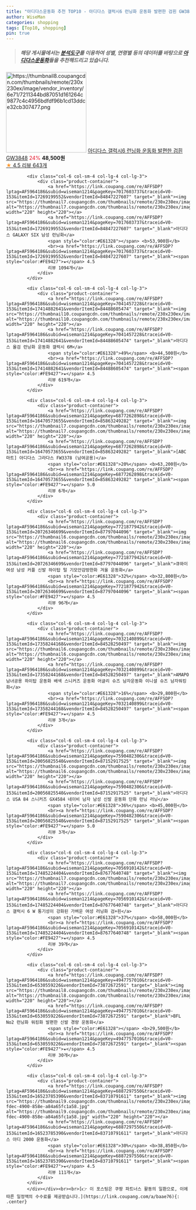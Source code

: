 ```yaml
---
title: "아디다스운동화 추천 TOP10 - 아디다스 갤럭시6 런닝화 운동화 발편한 검흰 GW3848"
author: WiseMan
categories: shopping
tags: [Top10, shopping]
pin: true
---
```


> ##### 해당 게시물에서는 [**분석도구**](https://itemscout.io/)를 이용하여 **성별**, **연령별** 등의 데이터를 바탕으로 [**아디다스운동화**](https://link.coupang.com/a/baae76)들을 추천해드리고 있습니다.
<div class="container"><div class="row">
            <div class="col-6 col-sm-4 col-lg-4 col-lg-3">
                <div class="product-container">
                    <a href="https://link.coupang.com/re/AFFSDP?lptag=AF5964186&subid=wiseman1214&pageKey=6925323907&traceid=V0-153&itemId=17143179273&vendorItemId=85209255233" target="_blank"><img src="https://thumbnail8.coupangcdn.com/thumbnails/remote/230x230ex/image/vendor_inventory/6e71/7211344bd87051d161264c9877c4c4956bdfdf96b1cd13ddce32cb307477.png" alt="https://thumbnail8.coupangcdn.com/thumbnails/remote/230x230ex/image/vendor_inventory/6e71/7211344bd87051d161264c9877c4c4956bdfdf96b1cd13ddce32cb307477.png" width="220" height="220"></a>
                    <a href="https://link.coupang.com/re/AFFSDP?lptag=AF5964186&subid=wiseman1214&pageKey=6925323907&traceid=V0-153&itemId=17143179273&vendorItemId=85209255233" target="_blank">아디다스 갤럭시6 런닝화 운동화 발편한 검흰 GW3848</a>
                    <span style="color:#E61328">24%</span> <b>48,500원</b>
                    <br><a href="https://link.coupang.com/re/AFFSDP?lptag=AF5964186&subid=wiseman1214&pageKey=6925323907&traceid=V0-153&itemId=17143179273&vendorItemId=85209255233" target="_blank"><span style="color:#FE9427">★</span> 4.5
                    리뷰 643개</a>
                </div>
            </div>
            
            <div class="col-6 col-sm-4 col-lg-4 col-lg-3">
                <div class="product-container">
                    <a href="https://link.coupang.com/re/AFFSDP?lptag=AF5964186&subid=wiseman1214&pageKey=7017603737&traceid=V0-153&itemId=17269199552&vendorItemId=84847227607" target="_blank"><img src="https://thumbnail7.coupangcdn.com/thumbnails/remote/230x230ex/image/vendor_inventory/ff79/7c4ce887c4760540e6cbd6907ed9ffd284473e81a9ad88c320a092f93024.jpg" alt="https://thumbnail7.coupangcdn.com/thumbnails/remote/230x230ex/image/vendor_inventory/ff79/7c4ce887c4760540e6cbd6907ed9ffd284473e81a9ad88c320a092f93024.jpg" width="220" height="220"></a>
                    <a href="https://link.coupang.com/re/AFFSDP?lptag=AF5964186&subid=wiseman1214&pageKey=7017603737&traceid=V0-153&itemId=17269199552&vendorItemId=84847227607" target="_blank">아디다스 GALAXY SIX 남성 런닝화</a>
                    <span style="color:#E61328"></span> <b>53,900원</b>
                    <br><a href="https://link.coupang.com/re/AFFSDP?lptag=AF5964186&subid=wiseman1214&pageKey=7017603737&traceid=V0-153&itemId=17269199552&vendorItemId=84847227607" target="_blank"><span style="color:#FE9427">★</span> 4.5
                    리뷰 1094개</a>
                </div>
            </div>
            
            <div class="col-6 col-sm-4 col-lg-4 col-lg-3">
                <div class="product-container">
                    <a href="https://link.coupang.com/re/AFFSDP?lptag=AF5964186&subid=wiseman1214&pageKey=7041457228&traceid=V0-153&itemId=17414882641&vendorItemId=84488605474" target="_blank"><img src="https://thumbnail10.coupangcdn.com/thumbnails/remote/230x230ex/image/vendor_inventory/e08b/f1141a8c32c78ce3de499b8614b48f345483ff309c9ab7d5c586681b88df.jpg" alt="https://thumbnail10.coupangcdn.com/thumbnails/remote/230x230ex/image/vendor_inventory/e08b/f1141a8c32c78ce3de499b8614b48f345483ff309c9ab7d5c586681b88df.jpg" width="220" height="220"></a>
                    <a href="https://link.coupang.com/re/AFFSDP?lptag=AF5964186&subid=wiseman1214&pageKey=7041457228&traceid=V0-153&itemId=17414882641&vendorItemId=84488605474" target="_blank">아디다스 올검 런닝화 운동화 갤럭시 6M</a>
                    <span style="color:#E61328">49%</span> <b>44,500원</b>
                    <br><a href="https://link.coupang.com/re/AFFSDP?lptag=AF5964186&subid=wiseman1214&pageKey=7041457228&traceid=V0-153&itemId=17414882641&vendorItemId=84488605474" target="_blank"><span style="color:#FE9427">★</span> 4.5
                    리뷰 619개</a>
                </div>
            </div>
            
            <div class="col-6 col-sm-4 col-lg-4 col-lg-3">
                <div class="product-container">
                    <a href="https://link.coupang.com/re/AFFSDP?lptag=AF5964186&subid=wiseman1214&pageKey=6877262898&traceid=V0-153&itemId=16470573655&vendorItemId=85863249282" target="_blank"><img src="https://thumbnail7.coupangcdn.com/thumbnails/remote/230x230ex/image/vendor_inventory/331b/a1820c773a258ac579482009eb53a7796a49f091645fc67638437e317cb0.png" alt="https://thumbnail7.coupangcdn.com/thumbnails/remote/230x230ex/image/vendor_inventory/331b/a1820c773a258ac579482009eb53a7796a49f091645fc67638437e317cb0.png" width="220" height="220"></a>
                    <a href="https://link.coupang.com/re/AFFSDP?lptag=AF5964186&subid=wiseman1214&pageKey=6877262898&traceid=V0-153&itemId=16470573655&vendorItemId=85863249282" target="_blank">[ABC마트] 아디다스 그라다스 FW3378 (남여공용)</a>
                    <span style="color:#E61328">20%</span> <b>63,200원</b>
                    <br><a href="https://link.coupang.com/re/AFFSDP?lptag=AF5964186&subid=wiseman1214&pageKey=6877262898&traceid=V0-153&itemId=16470573655&vendorItemId=85863249282" target="_blank"><span style="color:#FE9427">★</span> 5.0
                    리뷰 6개</a>
                </div>
            </div>
            
            <div class="col-6 col-sm-4 col-lg-4 col-lg-3">
                <div class="product-container">
                    <a href="https://link.coupang.com/re/AFFSDP?lptag=AF5964186&subid=wiseman1214&pageKey=7721877942&traceid=V0-153&itemId=20726346699&vendorItemId=87797044096" target="_blank"><img src="https://thumbnail6.coupangcdn.com/thumbnails/remote/230x230ex/image/vendor_inventory/4ddc/b223fcc4b1a9ee75ce1dcde0fd0444d267dff4b647c6b5e232fbcfecd8a3.jpeg" alt="https://thumbnail6.coupangcdn.com/thumbnails/remote/230x230ex/image/vendor_inventory/4ddc/b223fcc4b1a9ee75ce1dcde0fd0444d267dff4b647c6b5e232fbcfecd8a3.jpeg" width="220" height="220"></a>
                    <a href="https://link.coupang.com/re/AFFSDP?lptag=AF5964186&subid=wiseman1214&pageKey=7721877942&traceid=V0-153&itemId=20726346699&vendorItemId=87797044096" target="_blank">큐와이 여성 남성 커플 신발 하이탑 털 기모안감방한화 겨울 운동화</a>
                    <span style="color:#E61328">32%</span> <b>32,800원</b>
                    <br><a href="https://link.coupang.com/re/AFFSDP?lptag=AF5964186&subid=wiseman1214&pageKey=7721877942&traceid=V0-153&itemId=20726346699&vendorItemId=87797044096" target="_blank"><span style="color:#FE9427">★</span> 4.5
                    리뷰 96개</a>
                </div>
            </div>
            
            <div class="col-6 col-sm-4 col-lg-4 col-lg-3">
                <div class="product-container">
                    <a href="https://link.coupang.com/re/AFFSDP?lptag=AF5964186&subid=wiseman1214&pageKey=7032140899&traceid=V0-153&itemId=17358244168&vendorItemId=84528250497" target="_blank"><img src="https://thumbnail6.coupangcdn.com/thumbnails/remote/230x230ex/image/vendor_inventory/f918/3318d406ceed75cd029d12622c29a1e050d5a99a61c0bf855ca54bc5353b.png" alt="https://thumbnail6.coupangcdn.com/thumbnails/remote/230x230ex/image/vendor_inventory/f918/3318d406ceed75cd029d12622c29a1e050d5a99a61c0bf855ca54bc5353b.png" width="220" height="220"></a>
                    <a href="https://link.coupang.com/re/AFFSDP?lptag=AF5964186&subid=wiseman1214&pageKey=7032140899&traceid=V0-153&itemId=17358244168&vendorItemId=84528250497" target="_blank">AMAPO 남녀공용 하이탑 운동화 배색 스니커즈 운동화 어글리 슈즈 남자운동화 이니셜 슈즈 남자워킹화</a>
                    <span style="color:#E61328">16%</span> <b>29,800원</b>
                    <br><a href="https://link.coupang.com/re/AFFSDP?lptag=AF5964186&subid=wiseman1214&pageKey=7032140899&traceid=V0-153&itemId=17358244168&vendorItemId=84528250497" target="_blank"><span style="color:#FE9427">★</span> 4.5
                    리뷰 3개</a>
                </div>
            </div>
            
            <div class="col-6 col-sm-4 col-lg-4 col-lg-3">
                <div class="product-container">
                    <a href="https://link.coupang.com/re/AFFSDP?lptag=AF5964186&subid=wiseman1214&pageKey=7590482306&traceid=V0-153&itemId=20056825540&vendorItemId=87152917525" target="_blank"><img src="https://thumbnail6.coupangcdn.com/thumbnails/remote/230x230ex/image/vendor_inventory/ed54/99dff093c6ea3acc9668a41a53b8f29ff8731073ebe7f6aa51faa42c9467.jpg" alt="https://thumbnail6.coupangcdn.com/thumbnails/remote/230x230ex/image/vendor_inventory/ed54/99dff093c6ea3acc9668a41a53b8f29ff8731073ebe7f6aa51faa42c9467.jpg" width="220" height="220"></a>
                    <a href="https://link.coupang.com/re/AFFSDP?lptag=AF5964186&subid=wiseman1214&pageKey=7590482306&traceid=V0-153&itemId=20056825540&vendorItemId=87152917525" target="_blank">아디다스 USA 84 스니커즈 GX4584 네이비 남자 남성 신발 운동화 단화 런닝 러닝</a>
                    <span style="color:#E61328">36%</span> <b>45,000원</b>
                    <br><a href="https://link.coupang.com/re/AFFSDP?lptag=AF5964186&subid=wiseman1214&pageKey=7590482306&traceid=V0-153&itemId=20056825540&vendorItemId=87152917525" target="_blank"><span style="color:#FE9427">★</span> 5.0
                    리뷰 3개</a>
                </div>
            </div>
            
            <div class="col-6 col-sm-4 col-lg-4 col-lg-3">
                <div class="product-container">
                    <a href="https://link.coupang.com/re/AFFSDP?lptag=AF5964186&subid=wiseman1214&pageKey=7056910142&traceid=V0-153&itemId=17485224404&vendorItemId=87677640748" target="_blank"><img src="https://thumbnail7.coupangcdn.com/thumbnails/remote/230x230ex/image/vendor_inventory/dd5f/b79454c2dd1c5d3fd6d729bd3609cadde1da57538f3351e207563206f878.png" alt="https://thumbnail7.coupangcdn.com/thumbnails/remote/230x230ex/image/vendor_inventory/dd5f/b79454c2dd1c5d3fd6d729bd3609cadde1da57538f3351e207563206f878.png" width="220" height="220"></a>
                    <a href="https://link.coupang.com/re/AFFSDP?lptag=AF5964186&subid=wiseman1214&pageKey=7056910142&traceid=V0-153&itemId=17485224404&vendorItemId=87677640748" target="_blank">아디다스 갤럭시 6 W 통기성이 강화된 가벼운 여성 러닝화 검+흰</a>
                    <span style="color:#E61328">37%</span> <b>58,000원</b>
                    <br><a href="https://link.coupang.com/re/AFFSDP?lptag=AF5964186&subid=wiseman1214&pageKey=7056910142&traceid=V0-153&itemId=17485224404&vendorItemId=87677640748" target="_blank"><span style="color:#FE9427">★</span> 4.5
                    리뷰 39개</a>
                </div>
            </div>
            
            <div class="col-6 col-sm-4 col-lg-4 col-lg-3">
                <div class="product-container">
                    <a href="https://link.coupang.com/re/AFFSDP?lptag=AF5964186&subid=wiseman1214&pageKey=4947757010&traceid=V0-153&itemId=6530559226&vendorItemId=73872672591" target="_blank"><img src="https://thumbnail8.coupangcdn.com/thumbnails/remote/230x230ex/image/vendor_inventory/1544/2c0430aad410c224da1e256e55ecb6022646c9ef55f592e57fb88c0834bc.jpg" alt="https://thumbnail8.coupangcdn.com/thumbnails/remote/230x230ex/image/vendor_inventory/1544/2c0430aad410c224da1e256e55ecb6022646c9ef55f592e57fb88c0834bc.jpg" width="220" height="220"></a>
                    <a href="https://link.coupang.com/re/AFFSDP?lptag=AF5964186&subid=wiseman1214&pageKey=4947757010&traceid=V0-153&itemId=6530559226&vendorItemId=73872672591" target="_blank">BFL No2 런닝화 워킹화 발편한 신발 경량 운동화</a>
                    <span style="color:#E61328"></span> <b>29,500원</b>
                    <br><a href="https://link.coupang.com/re/AFFSDP?lptag=AF5964186&subid=wiseman1214&pageKey=4947757010&traceid=V0-153&itemId=6530559226&vendorItemId=73872672591" target="_blank"><span style="color:#FE9427">★</span> 4.5
                    리뷰 30개</a>
                </div>
            </div>
            
            <div class="col-6 col-sm-4 col-lg-4 col-lg-3">
                <div class="product-container">
                    <a href="https://link.coupang.com/re/AFFSDP?lptag=AF5964186&subid=wiseman1214&pageKey=6887297550&traceid=V0-153&itemId=16523785390&vendorItemId=83710791611" target="_blank"><img src="https://thumbnail9.coupangcdn.com/thumbnails/remote/230x230ex/image/retail/images/2022/11/02/10/9/589f4a07-fdec-4900-858e-a84a65fc1a58.jpg" alt="https://thumbnail9.coupangcdn.com/thumbnails/remote/230x230ex/image/retail/images/2022/11/02/10/9/589f4a07-fdec-4900-858e-a84a65fc1a58.jpg" width="220" height="220"></a>
                    <a href="https://link.coupang.com/re/AFFSDP?lptag=AF5964186&subid=wiseman1214&pageKey=6887297550&traceid=V0-153&itemId=16523785390&vendorItemId=83710791611" target="_blank">아디다스 아디 2000 운동화</a>
                    <span style="color:#E61328">30%</span> <b>38,850원</b>
                    <br><a href="https://link.coupang.com/re/AFFSDP?lptag=AF5964186&subid=wiseman1214&pageKey=6887297550&traceid=V0-153&itemId=16523785390&vendorItemId=83710791611" target="_blank"><span style="color:#FE9427">★</span> 4.5
                    리뷰 111개</a>
                </div>
            </div>
            </div></div><br><br>[👉 이 포스팅은 쿠팡 파트너스 활동의 일환으로, 이에 따른 일정액의 수수료를 제공받습니다.](https://link.coupang.com/a/baae76){: .center}